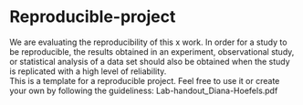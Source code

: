 # Reproducible-project
We are evaluating the reproducibility of this x work. In order for a study to be reproducible, the results obtained in an experiment, observational study, or statistical analysis of a data set should also be obtained when the study is replicated with a high level of reliability.  
This is a template for a reproducible project. Feel free to use it or create your own by following the guideliness: Lab-handout_Diana-Hoefels.pdf
